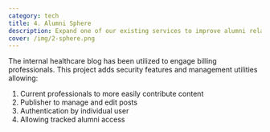 ```yaml
---
category: tech
title: 4. Alumni Sphere
description: Expand one of our existing services to improve alumni relationships.
cover: /img/2-sphere.png
---
```


The internal healthcare blog has been utilized to engage billing professionals. This project adds security features and management utilities allowing:

1. Current professionals to more easily contribute content
2. Publisher to manage and edit posts
3. Authentication by individual user
4. Allowing tracked alumni access
